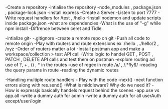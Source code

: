 -Create a repository
-intialise the repository
-node_modules , package.json , package-lock.json
-install express
-Create a Server
-Listen to port 7777
-Write request handlers for /test , /hello
-Install nodemon and update scripts  inside package.json
-what are dependencies
-What is the use of "-g" while npm install
-Diffrence between ceret and Tidle


-intialize git-
-.gitignore
-create a remote repo on git
-Push all code to remote origin
-Play with routers and route extensions ex ./hello , ./hello/2 , /xyz
-Order of routers matter a lot
-Install postman app and make a workspace/collection > test API call
-Write logic to handel GET , POST , PATCH , DELETE API calls and test them on postman 
-explore routing ad use of ?, + , () , * in the routes
-use of regex in route /a/ , /.*fly$/
-reading the query params in route
-reading the dynamic routes


-Handling multiple route handlers - Play with the code
-next()
-next function errors along with res.send()
-What is middleware? Why do we need it?
-How is expressjs basically handels request behind the scenes
-app.use vs app.all
-write a dummy auth for admin 
-write a dummy auth for all userAuth except/user/login
